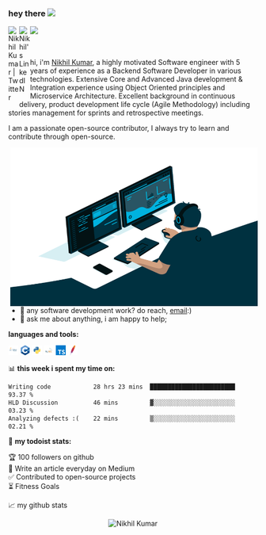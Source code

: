 ### hey there <img src="https://media.giphy.com/media/hvRJCLFzcasrR4ia7z/giphy.gif" width="25px">
<a href="https://twitter.com/MaverickNyk">
  <img align="left" alt="Nikhil Kumar | Twitter" width="22px" src="https://raw.githubusercontent.com/peterthehan/peterthehan/master/assets/twitter.svg" />
</a>
<a href="https://www.linkedin.com/in/nikhil-kumar-0b3795168/">
  <img align="left" alt="Nikhil's LinkedIN" width="22px" src="https://raw.githubusercontent.com/peterthehan/peterthehan/master/assets/linkedin.svg" />
</a>


![](https://visitor-badge.glitch.me/badge?page_id=maverickNyk.maverickNyk)

<br />

hi, i'm [Nikhil Kumar](https://www.linkedin.com/in/nikhil-kumar-0b3795168/), a highly motivated Software engineer with 5 years of experience as a Backend Software Developer in various technologies. Extensive Core and Advanced Java development & Integration experience using Object Oriented principles and Microservice Architecture.
Excellent background in continuous delivery, product development life cycle (Agile Methodology) including stories management for sprints and retrospective meetings.

I am a passionate open-source contributor, I always try to learn and contribute through open-source.


  <img align="right" alt="GIF" src="https://github.com/maverickNyk/maverickNyk/blob/main/code.gif?raw=true" width="500" height="320" />
  
- 💼 any software development work? do reach, [email](mailto:nikhilkumar11896@gmail.com):)
- 💬 ask me about anything, i am happy to help;

**languages and tools:**  

<code><img height="20" src="https://raw.githubusercontent.com/github/explore/80688e429a7d4ef2fca1e82350fe8e3517d3494d/topics/java/java.png"></code>
<code><img height="20" src="https://raw.githubusercontent.com/github/explore/80688e429a7d4ef2fca1e82350fe8e3517d3494d/topics/cpp/cpp.png"></code>
<code><img height="20" src="https://raw.githubusercontent.com/github/explore/80688e429a7d4ef2fca1e82350fe8e3517d3494d/topics/python/python.png"></code>
<code><img height="20" src="https://raw.githubusercontent.com/github/explore/5c058a388828bb5fde0bcafd4bc867b5bb3f26f3/topics/mysql/mysql.png"></code>
<code><img height="20" src="https://raw.githubusercontent.com/github/explore/80688e429a7d4ef2fca1e82350fe8e3517d3494d/topics/typescript/typescript.png"></code>
<code><img height="20" src="https://raw.githubusercontent.com/github/explore/80688e429a7d4ef2fca1e82350fe8e3517d3494d/topics/maven/maven.png"></code>

📊 **this week i spent my time on:**
<!--START_SECTION:waka-->
```text
Writing code            28 hrs 23 mins  ████████████████████████  93.37 % 
HLD Discussion          46 mins         ▓░░░░░░░░░░░░░░░░░░░░░░░  03.23 % 
Analyzing defects :(    22 mins         ▒░░░░░░░░░░░░░░░░░░░░░░░  02.21 % 
```
<!--END_SECTION:waka-->


🚧 **my todoist stats:**
<!-- TODO-IST:START -->
🏆  100 followers on github           
🌸  Write an article everyday on Medium          
✅  Contributed to open-source projects           
⏳   Fitness Goals
<!-- TODO-IST:END -->


📈 my github stats

<p align="center"> <img src="https://github-readme-stats.vercel.app/api?username=MaverickNyk&show_icons=true&theme=gotham" alt="Nikhil Kumar" />



